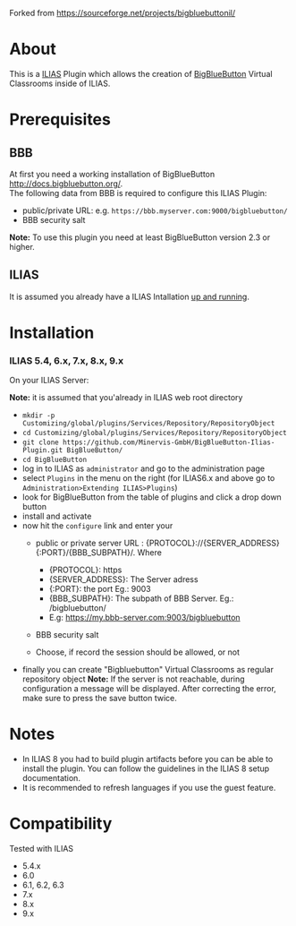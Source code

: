 Forked from https://sourceforge.net/projects/bigbluebuttonil/

# About

This is a [ILIAS](https://www.ilias.de) Plugin which allows the creation of [BigBlueButton](https://bigbluebutton.org) Virtual Classrooms inside of ILIAS.

# Prerequisites

## BBB 

At first you need a working installation of BigBlueButton http://docs.bigbluebutton.org/.  
The following data from BBB is required to configure this ILIAS Plugin:

- public/private URL: e.g. `https://bbb.myserver.com:9000/bigbluebutton/`
- BBB security salt

**Note:** To use this plugin you need at least BigBlueButton version 2.3 or higher.

## ILIAS

It is assumed you already have a ILIAS Intallation [up and running](https://docu.ilias.de/goto_docu_pg_116903_367.html).

# Installation

### ILIAS 5.4, 6.x, 7.x, 8.x, 9.x

On your ILIAS Server:

**Note:** it is assumed that you'already in ILIAS web root directory

- `mkdir -p Customizing/global/plugins/Services/Repository/RepositoryObject`
- `cd Customizing/global/plugins/Services/Repository/RepositoryObject`
- `git clone https://github.com/Minervis-GmbH/BigBlueButton-Ilias-Plugin.git BigBlueButton/`
- `cd BigBlueButton`
- log in to ILIAS as `administrator` and go to the administration page
- select `Plugins` in the menu on the right (for ILIAS6.x and above go to `Administration>Extending ILIAS>Plugins`)
- look for BigBlueButton from the table of plugins and click a drop down button
- install and activate
- now hit the `configure` link and enter your 
    - public or private server URL : {PROTOCOL}://{SERVER_ADDRESS}{:PORT}/{BBB_SUBPATH}/. Where 
        - {PROTOCOL}: https
        - {SERVER_ADDRESS}: The Server adress
        - {:PORT}: the port Eg.: 9003
        - {BBB_SUBPATH}: The subpath of BBB Server. Eg.: /bigbluebutton/
        - E.g:  https://my.bbb-server.com:9003/bigbluebutton
        
    - BBB security salt
    - Choose, if record the session should be allowed, or not
- finally you can create "Bigbluebutton" Virtual Classrooms as regular repository object
**Note:** If the server is not reachable, during configuration a message will be displayed. After correcting the error, make sure to press the save button twice.

# Notes  
- In ILIAS 8 you had to build plugin artifacts before you can be able to install the plugin. You can follow the guidelines in the ILIAS 8 setup documentation.
- It is recommended to refresh languages if you use the guest feature.
# Compatibility

Tested with ILIAS

- 5.4.x
- 6.0
- 6.1, 6.2, 6.3
- 7.x
- 8.x
- 9.x



